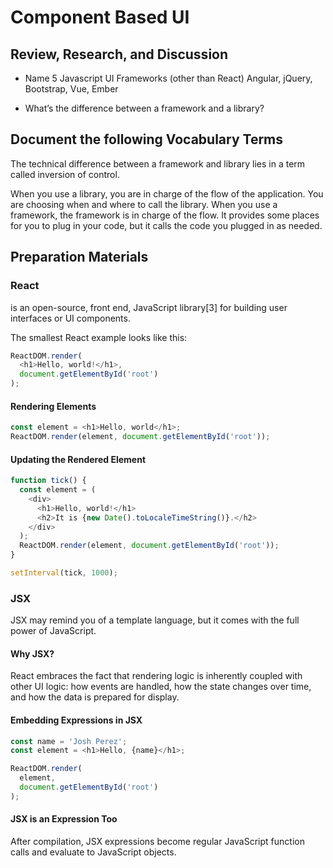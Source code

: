# Component Based UI

## Review, Research, and Discussion

* Name 5 Javascript UI Frameworks (other than React)
Angular, jQuery, Bootstrap, Vue, Ember

* What’s the difference between a framework and a library?

## Document the following Vocabulary Terms

The technical difference between a framework and library lies in a term called inversion of control.

When you use a library, you are in charge of the flow of the application. You are choosing when and where to call the library. When you use a framework, the framework is in charge of the flow. It provides some places for you to plug in your code, but it calls the code you plugged in as needed.

## Preparation Materials

### React
is an open-source, front end, JavaScript library[3] for building user interfaces or UI components. 

The smallest React example looks like this:
```js
ReactDOM.render(
  <h1>Hello, world!</h1>,
  document.getElementById('root')
);
```

#### Rendering Elements

```js
const element = <h1>Hello, world</h1>;
ReactDOM.render(element, document.getElementById('root'));
```

#### Updating the Rendered Element

```js
function tick() {
  const element = (
    <div>
      <h1>Hello, world!</h1>
      <h2>It is {new Date().toLocaleTimeString()}.</h2>
    </div>
  );
  ReactDOM.render(element, document.getElementById('root'));
}

setInterval(tick, 1000);
```


### JSX

JSX may remind you of a template language, but it comes with the full power of JavaScript.

#### Why JSX?
React embraces the fact that rendering logic is inherently coupled with other UI logic: how events are handled, how the state changes over time, and how the data is prepared for display.

#### Embedding Expressions in JSX
```js 
const name = 'Josh Perez';
const element = <h1>Hello, {name}</h1>;

ReactDOM.render(
  element,
  document.getElementById('root')
);
```

#### JSX is an Expression Too
After compilation, JSX expressions become regular JavaScript function calls and evaluate to JavaScript objects.

